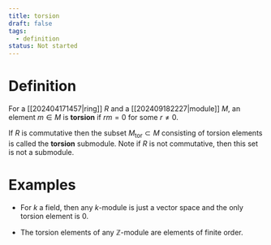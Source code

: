```yaml
---
title: torsion
draft: false
tags:
  - definition
status: Not started
---
```

# Definition
For a [[202404171457|ring]] $R$ and a [[202409182227|module]] $M$, an element $m \in M$ is **torsion** if $rm = 0$ for some $r \neq 0$. 

If $R$ is commutative then the subset $M_{\text{tor}} \subset M$ consisting of torsion elements is called the **torsion** submodule. 
Note if $R$ is not commutative, then this set is not a submodule. 

# Examples
- For $k$ a field, then any $k$-module is just a vector space and the only torsion element is $0$. 

- The torsion elements of any $\mathbb{Z}$-module are elements of finite order. 